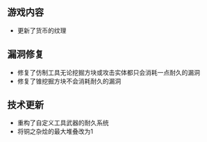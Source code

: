## 游戏内容

- 更新了货币的纹理

## 漏洞修复

- 修复了仿制工具无论挖掘方块或攻击实体都只会消耗一点耐久的漏洞
- 修复了锥挖掘方块不会消耗耐久的漏洞

## 技术更新

- 重构了自定义工具武器的耐久系统
- 将铜之杂烩的最大堆叠改为1